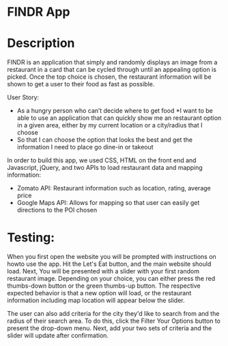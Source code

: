 # FINDR App

# Description

FINDR is an application that simply and randomly displays an image from a restaurant in a card that can be cycled through until an appealing option is picked. Once the top choice is chosen, the restaurant information will be shown to get a user to their food as fast as possible.

User Story: 
* As a hungry person who can’t decide where to get food
*I want to be able to use an application that can quickly show me an restaurant option in a given area, either by my current location or a city/radius that I choose
* So that I can choose the option that looks the best and get the information I need to place go dine-in or takeout 

In order to build this app, we used CSS, HTML on the front end and Javascript, jQuery, and two APIs to load restaurant data and mapping information:

* Zomato API:  Restaurant information such as location, rating, average price
* Google Maps API: Allows for mapping so that user can easily get directions to the POI chosen

# Testing:

When you first open the website you will be prompted with instructions on howto use the app. Hit the Let's Eat button, and the main website should load. Next, You will be presented with a slider with your first random restaurant image. Depending on your choice, you can either press the red thumbs-down button or the green thumbs-up button. The respective expected behavior is that a new option will load, or the restaurant information including map location will appear below the slider.

The user can also add criteria for the city they'd like to search from and the radius of their search area. To do this, click the Filter Your Options button to present the drop-down menu. Next, add your two sets of criteria and the slider will update after confirmation.


